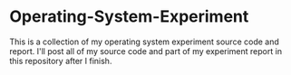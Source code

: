 # Operating-System-Experiment
This is a collection of my operating system experiment source code and report.
I'll post all of my source code and part of my experiment report in this repository after I finish.
